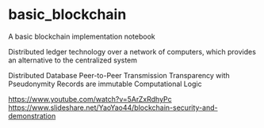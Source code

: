 # basic_blockchain
A basic blockchain implementation notebook

Distributed ledger technology over a network of computers, which provides an alternative to the centralized system

Distributed Database
Peer-to-Peer Transmission
Transparency with Pseudonymity
Records are immutable
Computational Logic 

https://www.youtube.com/watch?v=5ArZxRdhyPc
https://www.slideshare.net/YaoYao44/blockchain-security-and-demonstration
